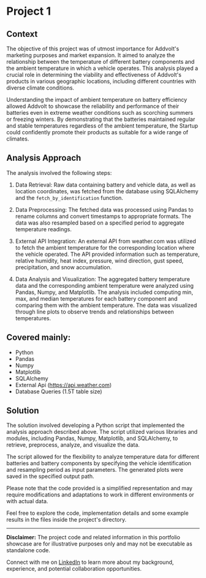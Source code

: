 # Project 1

## Context

The objective of this project was of utmost importance for Addvolt's marketing purposes and market expansion. It aimed to analyze the relationship between the temperature of different battery components and the ambient temperature in which a vehicle operates. This analysis played a crucial role in determining the viability and effectiveness of Addvolt's products in various geographic locations, including different countries with diverse climate conditions.

Understanding the impact of ambient temperature on battery efficiency allowed Addvolt to showcase the reliability and performance of their batteries even in extreme weather conditions such as scorching summers or freezing winters. By demonstrating that the batteries maintained regular and stable temperatures regardless of the ambient temperature, the Startup could confidently promote their products as suitable for a wide range of climates.


## Analysis Approach

The analysis involved the following steps:

1. Data Retrieval: Raw data containing battery and vehicle data, as well as location coordinates, was fetched from the database using SQLAlchemy and the `fetch_by_identification` function.

2. Data Preprocessing: The fetched data was processed using Pandas to rename columns and convert timestamps to appropriate formats. The data was also resampled based on a specified period to aggregate temperature readings.

3. External API Integration: An external API from weather.com was utilized to fetch the ambient temperature for the corresponding location where the vehicle operated. The API provided information such as temperature, relative humidity, heat index, pressure, wind direction, gust speed, precipitation, and snow accumulation.

4. Data Analysis and Visualization: The aggregated battery temperature data and the corresponding ambient temperature were analyzed using Pandas, Numpy, and Matplotlib. The analysis included computing min, max, and median temperatures for each battery component and comparing them with the ambient temperature. The data was visualized through line plots to observe trends and relationships between temperatures.

## Covered mainly:

- Python
- Pandas
- Numpy
- Matplotlib
- SQLAlchemy
- External Api (https://api.weather.com)
- Database Queries (1.5T table size)

## Solution

The solution involved developing a Python script that implemented the analysis approach described above. The script utilized various libraries and modules, including Pandas, Numpy, Matplotlib, and SQLAlchemy, to retrieve, preprocess, analyze, and visualize the data.

The script allowed for the flexibility to analyze temperature data for different batteries and battery components by specifying the vehicle identification and resampling period as input parameters. The generated plots were saved in the specified output path.

Please note that the code provided is a simplified representation and may require modifications and adaptations to work in different environments or with actual data.

Feel free to explore the code, implementation details and some example results in the files inside the project's directory.

---

**Disclaimer:** The project code and related information in this portfolio showcase are for illustrative purposes only and may not be executable as standalone code.

Connect with me on [LinkedIn](https://www.linkedin.com/in/pedrocerejeira/) to learn more about my background, experience, and potential collaboration opportunities.

